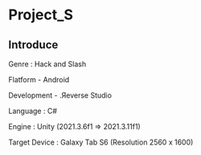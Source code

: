 # Project_S
## Introduce
Genre : Hack and Slash

Flatform - Android

Development - .Яeverse Studio

Language : C#

Engine : Unity (2021.3.6f1 => 2021.3.11f1)

Target Device : Galaxy Tab S6 (Resolution 2560 x 1600)
